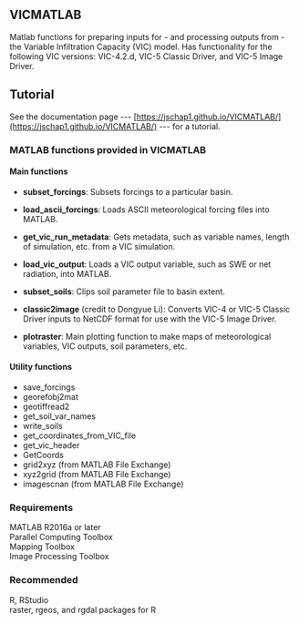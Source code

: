 ## VICMATLAB
Matlab functions for preparing inputs for - and processing outputs from - the Variable Infiltration Capacity (VIC) model. Has functionality for the following VIC versions: VIC-4.2.d, VIC-5 Classic Driver, and VIC-5 Image Driver.

## Tutorial

See the documentation page --- [https://jschap1.github.io/VICMATLAB/](https://jschap1.github.io/VICMATLAB/) --- for a tutorial.

### MATLAB functions provided in VICMATLAB

#### Main functions

* **subset_forcings**: Subsets forcings to a particular basin.

* **load_ascii_forcings**: Loads ASCII meteorological forcing files into MATLAB.

* **get_vic_run_metadata**: Gets metadata, such as variable names, length of simulation, etc. from a VIC simulation. 

* **load_vic_output**: Loads a VIC output variable, such as SWE or net radiation, into MATLAB.

* **subset_soils**: Clips soil parameter file to basin extent.

* **classic2image** (credit to Dongyue Li): Converts VIC-4 or VIC-5 Classic Driver inputs to NetCDF format for use with the VIC-5 Image Driver.

* **plotraster**: Main plotting function to make maps of meteorological variables, VIC outputs, soil parameters, etc.

#### Utility functions

* save_forcings
* georefobj2mat
* geotiffread2
* get_soil_var_names
* write_soils
* get_coordinates_from_VIC_file
* get_vic_header
* GetCoords
* grid2xyz (from MATLAB File Exchange)
* xyz2grid (from MATLAB File Exchange)
* imagescnan (from MATLAB File Exchange)

### Requirements
MATLAB R2016a or later  
Parallel Computing Toolbox  
Mapping Toolbox  
Image Processing Toolbox

### Recommended
R, RStudio  
raster, rgeos, and rgdal packages for R

